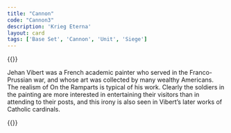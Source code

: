 ```yaml
---
title: "Cannon"
code: "Cannon3"
description: 'Krieg Eterna'
layout: card
tags: ['Base Set', 'Cannon', 'Unit', 'Siege']
---
```

{{<card-detail-page code="Cannon3" artwork="On the ramparts by Jehan Georges Vibert (1867)" >}}
<p>
Jehan Vibert was a French academic painter who served in the Franco-Prussian war, and whose art was collected by many wealthy Americans.  The realism of On the Ramparts is typical of his work.  Clearly the soldiers in the painting are more interested in entertaining their visitors than in attending to their posts, and this irony is also seen in Vibert’s later works of Catholic cardinals.
</p>
{{</card-detail-page>}}
